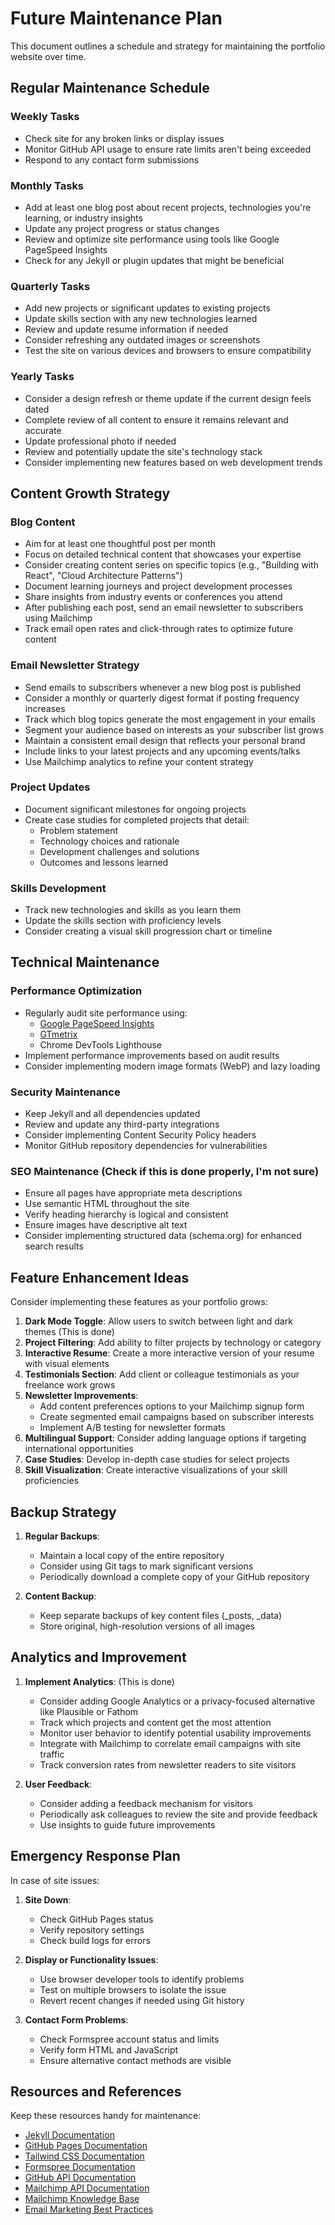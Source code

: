 # Future Maintenance Plan

This document outlines a schedule and strategy for maintaining the portfolio website over time.

## Regular Maintenance Schedule

### Weekly Tasks
- Check site for any broken links or display issues
- Monitor GitHub API usage to ensure rate limits aren't being exceeded
- Respond to any contact form submissions

### Monthly Tasks
- Add at least one blog post about recent projects, technologies you're learning, or industry insights
- Update any project progress or status changes
- Review and optimize site performance using tools like Google PageSpeed Insights
- Check for any Jekyll or plugin updates that might be beneficial

### Quarterly Tasks
- Add new projects or significant updates to existing projects
- Update skills section with any new technologies learned
- Review and update resume information if needed
- Consider refreshing any outdated images or screenshots
- Test the site on various devices and browsers to ensure compatibility

### Yearly Tasks
- Consider a design refresh or theme update if the current design feels dated
- Complete review of all content to ensure it remains relevant and accurate
- Update professional photo if needed
- Review and potentially update the site's technology stack
- Consider implementing new features based on web development trends

## Content Growth Strategy

### Blog Content
- Aim for at least one thoughtful post per month
- Focus on detailed technical content that showcases your expertise
- Consider creating content series on specific topics (e.g., "Building with React", "Cloud Architecture Patterns")
- Document learning journeys and project development processes
- Share insights from industry events or conferences you attend
- After publishing each post, send an email newsletter to subscribers using Mailchimp
- Track email open rates and click-through rates to optimize future content

### Email Newsletter Strategy
- Send emails to subscribers whenever a new blog post is published
- Consider a monthly or quarterly digest format if posting frequency increases
- Track which blog topics generate the most engagement in your emails
- Segment your audience based on interests as your subscriber list grows
- Maintain a consistent email design that reflects your personal brand
- Include links to your latest projects and any upcoming events/talks
- Use Mailchimp analytics to refine your content strategy

### Project Updates
- Document significant milestones for ongoing projects
- Create case studies for completed projects that detail:
  - Problem statement
  - Technology choices and rationale
  - Development challenges and solutions
  - Outcomes and lessons learned

### Skills Development
- Track new technologies and skills as you learn them
- Update the skills section with proficiency levels
- Consider creating a visual skill progression chart or timeline

## Technical Maintenance

### Performance Optimization
- Regularly audit site performance using:
  - [Google PageSpeed Insights](https://pagespeed.web.dev/)
  - [GTmetrix](https://gtmetrix.com/)
  - Chrome DevTools Lighthouse
- Implement performance improvements based on audit results
- Consider implementing modern image formats (WebP) and lazy loading

### Security Maintenance
- Keep Jekyll and all dependencies updated
- Review and update any third-party integrations
- Consider implementing Content Security Policy headers
- Monitor GitHub repository dependencies for vulnerabilities

### SEO Maintenance (Check if this is done properly, I'm not sure)
- Ensure all pages have appropriate meta descriptions
- Use semantic HTML throughout the site
- Verify heading hierarchy is logical and consistent
- Ensure images have descriptive alt text
- Consider implementing structured data (schema.org) for enhanced search results

## Feature Enhancement Ideas

Consider implementing these features as your portfolio grows:

1. **Dark Mode Toggle**: Allow users to switch between light and dark themes (This is done)
2. **Project Filtering**: Add ability to filter projects by technology or category
3. **Interactive Resume**: Create a more interactive version of your resume with visual elements
4. **Testimonials Section**: Add client or colleague testimonials as your freelance work grows
5. **Newsletter Improvements**: 
   - Add content preferences options to your Mailchimp signup form
   - Create segmented email campaigns based on subscriber interests
   - Implement A/B testing for newsletter formats
6. **Multilingual Support**: Consider adding language options if targeting international opportunities
7. **Case Studies**: Develop in-depth case studies for select projects
8. **Skill Visualization**: Create interactive visualizations of your skill proficiencies

## Backup Strategy

1. **Regular Backups**:
   - Maintain a local copy of the entire repository
   - Consider using Git tags to mark significant versions
   - Periodically download a complete copy of your GitHub repository

2. **Content Backup**:
   - Keep separate backups of key content files (_posts, _data)
   - Store original, high-resolution versions of all images

## Analytics and Improvement

1. **Implement Analytics**: (This is done)
   - Consider adding Google Analytics or a privacy-focused alternative like Plausible or Fathom
   - Track which projects and content get the most attention
   - Monitor user behavior to identify potential usability improvements
   - Integrate with Mailchimp to correlate email campaigns with site traffic
   - Track conversion rates from newsletter readers to site visitors

2. **User Feedback**:
   - Consider adding a feedback mechanism for visitors
   - Periodically ask colleagues to review the site and provide feedback
   - Use insights to guide future improvements

## Emergency Response Plan

In case of site issues:

1. **Site Down**:
   - Check GitHub Pages status
   - Verify repository settings
   - Check build logs for errors

2. **Display or Functionality Issues**:
   - Use browser developer tools to identify problems
   - Test on multiple browsers to isolate the issue
   - Revert recent changes if needed using Git history

3. **Contact Form Problems**:
   - Check Formspree account status and limits
   - Verify form HTML and JavaScript
   - Ensure alternative contact methods are visible

## Resources and References

Keep these resources handy for maintenance:

- [Jekyll Documentation](https://jekyllrb.com/docs/)
- [GitHub Pages Documentation](https://docs.github.com/en/pages)
- [Tailwind CSS Documentation](https://tailwindcss.com/docs)
- [Formspree Documentation](https://formspree.io/docs/)
- [GitHub API Documentation](https://docs.github.com/en/rest)
- [Mailchimp API Documentation](https://mailchimp.com/developer/)
- [Mailchimp Knowledge Base](https://mailchimp.com/help/)
- [Email Marketing Best Practices](https://mailchimp.com/resources/email-marketing-benchmarks/) 